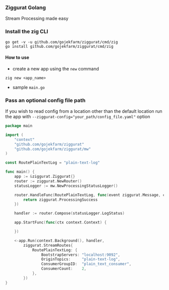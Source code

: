 ### Ziggurat Golang

Stream Processing made easy

### Install the zig CLI

```shell script
go get -v -u github.com/gojekfarm/ziggurat/cmd/zig
go install github.com/gojekfarm/ziggurat/cmd/zig                                                                                                                                                       
```

#### How to use

- create a new app using the `new` command

```shell
zig new <app_name>
```

- sample `main.go`

### Pass an optional config file path

If you wish to read config from a location other than the default location run the app
with `--ziggurat-config="your_path/config_file.yaml"` option

```go
package main

import (
	"context"
	"github.com/gojekfarm/ziggurat"
	"github.com/gojekfarm/ziggurat/mw"
)

const RoutePlainTextLog = "plain-text-log"

func main() {
	app := &ziggurat.Ziggurat{}
	router := ziggurat.NewRouter()
	statusLogger := mw.NewProcessingStatusLogger()

	router.HandleFunc(RoutePlainTextLog, func(event ziggurat.Message, ctx context.Context) ziggurat.ProcessStatus {
		return ziggurat.ProcessingSuccess
	})

	handler := router.Compose(statusLogger.LogStatus)

	app.StartFunc(func(ctx context.Context) {

	})

	<-app.Run(context.Background(), handler,
		ziggurat.StreamRoutes{
			RoutePlainTextLog: {
				BootstrapServers: "localhost:9092",
				OriginTopics:     "plain-text-log",
				ConsumerGroupID:  "plain_text_consumer",
				ConsumerCount:    2,
			},
		})
}
```
